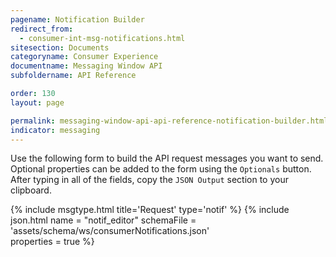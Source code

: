 ```yaml
---
pagename: Notification Builder
redirect_from:
  - consumer-int-msg-notifications.html
sitesection: Documents
categoryname: Consumer Experience
documentname: Messaging Window API
subfoldername: API Reference

order: 130
layout: page

permalink: messaging-window-api-api-reference-notification-builder.html
indicator: messaging
---
```


Use the following form to build the API request messages you want to send.
Optional properties can be added to the form using the ``Optionals`` button. After typing in all of the fields, copy the ``JSON Output`` section to your clipboard.

{% include msgtype.html title='Request' type='notif' %}
{% include json.html name = "notif_editor" 
	schemaFile = 'assets/schema/ws/consumerNotifications.json' 	
	properties = true %}